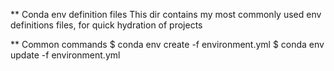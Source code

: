 ** Conda env definition files
   This dir contains my most commonly used env definitions files, for quick
   hydration of projects


** Common commands
   $ conda env create -f environment.yml
   $ conda env update -f environment.yml

